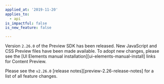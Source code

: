 ```yaml
---
applied_at: '2019-11-20'
applies_to:
  - api
is_impactful: false
is_new_feature: false

---
```



Version `2.26.0` of the Preview SDK has been released. New JavaScript and CSS
Preview files have been made available. To adopt new changes, please see the
[UI Elements manual installation][ui-elements-manual-install] links for Content
Preview.

Please see the `v2.26.0` [release notes][preview-2.26-release-notes] for a list
of all feature changes.

